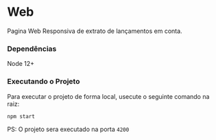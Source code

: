 # Web

Pagina Web Responsiva de extrato de lançamentos em conta.

### Dependências

Node 12+

### Executando o Projeto

Para executar o projeto de forma local, usecute o seguinte comando na raiz:

```shell script
npm start
```

PS: O projeto sera executado na porta `4200`
